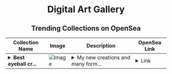 <div align="center">

# Digital Art Gallery

## Trending Collections on OpenSea

| Collection Name                       | Image                                                                                     | Description                       | OpenSea Link                                                                                          |
|---------------------------------------|-------------------------------------------------------------------------------------------|-----------------------------------|--------------------------------------------------------------------------------------------------------|
| **<details><summary>Best eyeball cr...</summary>Best eyeball creator of the new known universe</details>** | ![Image](https://i.seadn.io/s/raw/files/1582751dc4ac668de23d789fa8164c0e.jpg?w=500&auto=format?w=200&auto=format) | <details><summary>My new creations and many form...</summary>My new creations and many forms being delegated to their existence</details> | <details><summary>Link</summary>[Best eyeball creator of the new known universe](https://opensea.io/collection/best-eyeball-creator-of-the-new-known-universe)</details> |

</div>